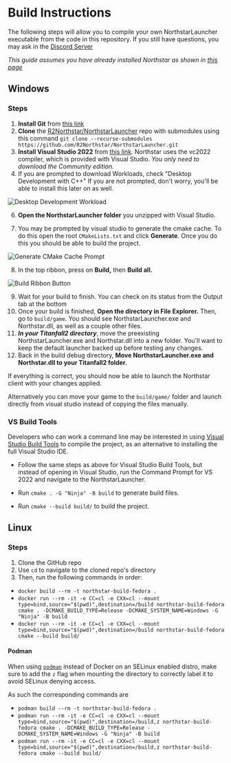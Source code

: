 # Build Instructions
The following steps will allow you to compile your own NorthstarLauncher executable from the code in this repository. If you still have questions, you may ask in the [Discord Server](https://discord.gg/northstar)

*This guide assumes you have already installed Northstar as shown in [this page](https://r2northstar.gitbook.io/r2northstar-wiki/installing-northstar/basic-setup)*

## Windows
### Steps
1. **Install Git** from [this link](https://git-scm.com)
2. **Clone** the [R2Northstar/NorthstarLauncher](https://github.com/R2Northstar/NorthstarLauncher) repo with submodules using this command `git clone --recurse-submodules https://github.com/R2Northstar/NorthstarLauncher.git`
3. **Install Visual Studio 2022** from [this link](https://visualstudio.microsoft.com/downloads/). Northstar uses the vc2022 compiler, which is provided with Visual Studio. *You only need to download the Community edition.*
4. If you are prompted to download Workloads, check "Desktop Development with C++" If you are not prompted, don't worry, you'll be able to install this later on as well.

![Desktop Development Workload](https://user-images.githubusercontent.com/40443620/147722260-b6ec90e9-7b74-4fb7-b512-680c039afaef.png)

6. **Open the NorthstarLauncher folder** you unzipped with Visual Studio.

7. You may be prompted by visual studio to generate the cmake cache. To do this open the root `CMakeLists.txt` and click **Generate**. Once you do this you should be able to build the project.

![Generate CMake Cache Prompt](https://github.com/R2Northstar/NorthstarLauncher/assets/64418963/2d825acb-3118-4cf0-84d2-cbc9174dece5)

8. In the top ribbon, press on **Build,** then **Build all.**

![Build Ribbon Button](https://github.com/R2Northstar/NorthstarLauncher/assets/64418963/cd8e87b6-7b0f-462c-88bf-639777396501)

9. Wait for your build to finish. You can check on its status from the Output tab at the bottom
10. Once your build is finished, **Open the directory in File Explorer.** Then, go to `build/game`. You should see NorthstarLauncher.exe and Northstar.dll, as well as a couple other files.
11. **_In your Titanfall2 directory_**, move the preexisting NorthstarLauncher.exe and Northstar.dll into a new folder. You'll want to keep the default launcher backed up before testing any changes.
12. Back in the build debug directory, **Move NorthstarLauncher.exe and Northstar.dll to your Titanfall2 folder.**

If everything is correct, you should now be able to launch the Northstar client with your changes applied.

Alternatively you can move your game to the `build/game/` folder and launch directly from visual studio instead of copying the files manually.

### VS Build Tools

Developers who can work a command line may be interested in using [Visual Studio Build Tools](https://visualstudio.microsoft.com/downloads/#build-tools-for-visual-studio-2022) to compile the project, as an alternative to installing the full Visual Studio IDE.

- Follow the same steps as above for Visual Studio Build Tools, but instead of opening in Visual Studio, run the Command Prompt for VS 2022 and navigate to the NorthstarLauncher.

- Run `cmake . -G "Ninja" -B build` to generate build files.

- Run `cmake --build build/` to build the project.

## Linux
### Steps
1. Clone the GitHub repo
2. Use `cd` to navigate to the cloned repo's directory
3. Then, run the following commands in order:
* `docker build --rm -t northstar-build-fedora .`
* `docker run --rm -it -e CC=cl -e CXX=cl --mount type=bind,source="$(pwd)",destination=/build northstar-build-fedora cmake . -DCMAKE_BUILD_TYPE=Release -DCMAKE_SYSTEM_NAME=Windows -G "Ninja" -B build`
* `docker run --rm -it -e CC=cl -e CXX=cl --mount type=bind,source="$(pwd)",destination=/build northstar-build-fedora cmake --build build/`

#### Podman

When using [`podman`](https://podman.io/) instead of Docker on an SELinux enabled distro, make sure to add the `z` flag when mounting the directory to correctly label it to avoid SELinux denying access.

As such the corresponding commands are

* `podman build --rm -t northstar-build-fedora .`
* `podman run --rm -it -e CC=cl -e CXX=cl --mount type=bind,source="$(pwd)",destination=/build,z northstar-build-fedora cmake . -DCMAKE_BUILD_TYPE=Release -DCMAKE_SYSTEM_NAME=Windows -G "Ninja" -B build`
* `podman run --rm -it -e CC=cl -e CXX=cl --mount type=bind,source="$(pwd)",destination=/build,z northstar-build-fedora cmake --build build/`
